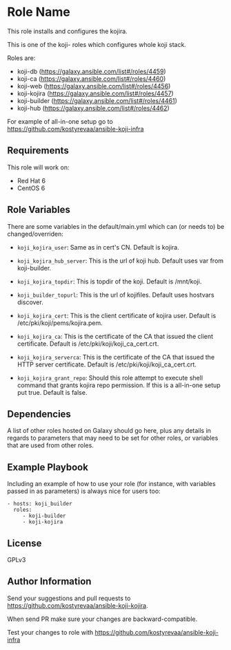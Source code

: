 Role Name
=========

 This role installs and configures the kojira.

 This is one of the koji- roles which configures whole koji stack.

Roles are:

 * koji-db (https://galaxy.ansible.com/list#/roles/4459)
 * koji-ca (https://galaxy.ansible.com/list#/roles/4460)
 * koji-web (https://galaxy.ansible.com/list#/roles/4456)
 * koji-kojira (https://galaxy.ansible.com/list#/roles/4457)
 * koji-builder (https://galaxy.ansible.com/list#/roles/4461)
 * koji-hub (https://galaxy.ansible.com/list#/roles/4462)

For example of all-in-one setup go to https://github.com/kostyrevaa/ansible-koji-infra

Requirements
------------

This role will work on:

 * Red Hat 6
 * CentOS 6

Role Variables
--------------

There are some variables in the default/main.yml which can (or needs to) be changed/overriden:

* `koji_kojira_user`: Same as in cert's CN. Default is kojira.

* `koji_kojira_hub_server`: This is the url of koji hub. Default uses var from koji-builder.

* `koji_kojira_topdir`: This is topdir of the koji. Default is /mnt/koji.

* `koji_builder_topurl`: This is the url of kojifiles. Default uses hostvars discover.

* `koji_kojira_cert`: This is the client certificate of kojira user. Default is /etc/pki/koji/pems/kojira.pem.

* `koji_kojira_ca`: This is the certificate of the CA that issued the client certificate. Default is /etc/pki/koji/koji_ca_cert.crt.

* `koji_kojira_serverca`: This is the certificate of the CA that issued the HTTP server certificate. Default is /etc/pki/koji/koji_ca_cert.crt.

* `koji_kojira_grant_repo`: Should this role attempt to execute shell command that grants kojira repo permission. If this is a all-in-one setup put true. Default is false.


Dependencies
------------

A list of other roles hosted on Galaxy should go here, plus any details in regards to parameters that may need to be set for other roles, or variables that are used from other roles.

Example Playbook
----------------

Including an example of how to use your role (for instance, with variables passed in as parameters) is always nice for users too:

    - hosts: koji_builder
      roles:
         - koji-builder
         - koji-kojira

License
-------

GPLv3

Author Information
------------------

 Send your suggestions and pull requests to https://github.com/kostyrevaa/ansible-koji-kojira.

 When send PR make sure your changes are backward-compatible.

 Test your changes to role with https://github.com/kostyrevaa/ansible-koji-infra
